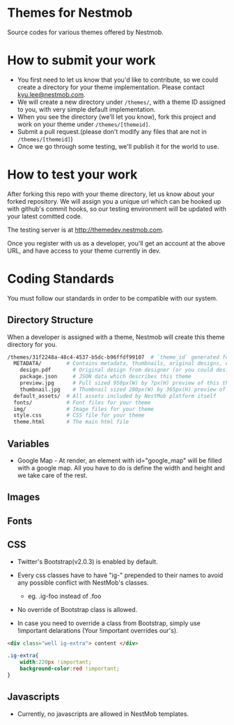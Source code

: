 Themes for Nestmob
==============

Source codes for various themes offered by Nestmob.


# How to submit your work

* You first need to let us know that you'd like to contribute, so we could create a directory for your theme implementation. Please contact kyu.lee@nestmob.com.
* We will create a new directory under `/themes/`, with a theme ID assigned to you, with very simple default implementation.
* When you see the directory (we'll let you know), fork this project and work on your theme under `/themes/[themeid]`.
* Submit a pull request.(please don't modify any files that are not in `/themes/[themeid]`)
* Once we go through some testing, we'll publish it for the world to use.

# How to test your work

After forking this repo with your theme directory, let us know about your forked repository. We will assign you a unique url which can be hooked up with github's commit hooks, so our testing environment will be updated with your latest comitted code.

The testing server is at http://themedev.nestmob.com.

Once you register with us as a developer, you'll get an account at the above URL, and have access to your theme currently in dev.


# Coding Standards

You must follow our standards in order to be compatible with our system.

## Directory Structure

When a developer is assigned with a theme, Nestmob will create this theme directory for you.

```bash
/themes/31f2248a-48c4-4537-b5dc-b96ffdf99107  # `theme_id` generated for you
  METADATA/        # Contains metadata, thumbnails, original designs, etc
    design.pdf       # Original design from designer (or you could design on your own as well)
    package.json     # JSON data which describes this theme
    preview.jpg      # Full sized 950px(W) by ?px(H) preview of this theme
    thumbnail.jpg    # Thumbnail sized 280px(W) by 365px(H) preview of this theme
  default_assets/  # All assets included by NestMob platform itself
  fonts/           # Font files for your theme
  img/             # Image files for your theme
  style.css        # CSS file for your theme
  theme.html       # The main html file
```


## Variables

* Google Map - At render, an element with id="google_map" will be filled with a google map. All you have to do is define the width and height and we take care of the rest.

## Images

## Fonts

## CSS

* Twitter's Bootstrap(v2.0.3) is enabled by default.

* Every css classes have to have "ig-" prepended to their names to avoid any possible conflict with NestMob's classes. 
	* eg. .ig-foo instead of .foo

* No override of Bootstrap class is allowed.

* In case you need to override a class from Bootstrap, simply use !important delarations (Your !important overrides our's).
```html
<div class="well ig-extra"> content </div>
```
```css
.ig-extra{
	width:220px !important;
	background-color:red !important;
}
```


## Javascripts

* Currently, no javascripts are allowed in NestMob templates.


